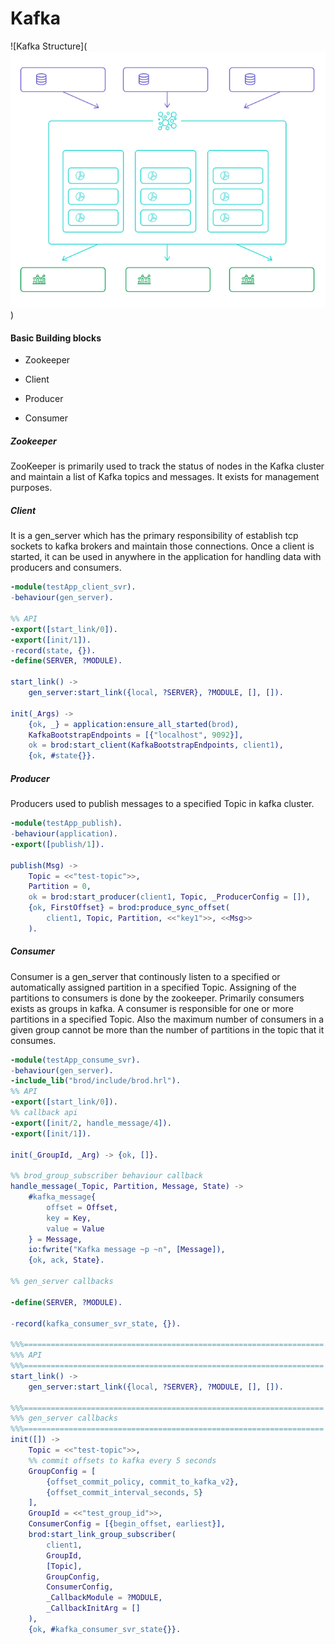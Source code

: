 Kafka
=====

![Kafka Structure](![alt text](https://github.com/Nims98/Kafka-with-Erlang/blob/master/kafka_struc.png?raw=true))

#### Basic Building blocks

* Zookeeper

* Client

* Producer

* Consumer

##### Zookeeper

ZooKeeper is primarily used to track the status of nodes in the Kafka cluster and maintain a list of Kafka topics and messages. It exists for management purposes.



##### Client

It is a gen_server which has the primary responsibility of establish tcp sockets to kafka brokers and maintain those connections. Once a client is started, it can be used in anywhere in the application for handling data with producers and consumers.



```erlang
-module(testApp_client_svr).
-behaviour(gen_server).

%% API
-export([start_link/0]).
-export([init/1]).
-record(state, {}).
-define(SERVER, ?MODULE).

start_link() ->
    gen_server:start_link({local, ?SERVER}, ?MODULE, [], []).

init(_Args) ->
    {ok, _} = application:ensure_all_started(brod),
    KafkaBootstrapEndpoints = [{"localhost", 9092}],
    ok = brod:start_client(KafkaBootstrapEndpoints, client1),
    {ok, #state{}}.

```



##### Producer

Producers used to publish messages to  a specified Topic in kafka cluster.

```erlang
-module(testApp_publish).
-behaviour(application).
-export([publish/1]).

publish(Msg) ->
    Topic = <<"test-topic">>,
    Partition = 0,
    ok = brod:start_producer(client1, Topic, _ProducerConfig = []),
    {ok, FirstOffset} = brod:produce_sync_offset(
        client1, Topic, Partition, <<"key1">>, <<Msg>>
    ).

```



##### Consumer

Consumer is a gen_server that continously listen to a specified or automatically assigned partition in a specified Topic. Assigning of the partitions to consumers is done by the zookeeper. Primarily consumers exists as groups in kafka. A consumer is responsible for one or more partitions in a specified Topic. Also the maximum number of consumers in a given group cannot be more than the number of partitions in the topic that it consumes.



```erlang
-module(testApp_consume_svr).
-behaviour(gen_server).
-include_lib("brod/include/brod.hrl").
%% API
-export([start_link/0]).
%% callback api
-export([init/2, handle_message/4]).
-export([init/1]).

init(_GroupId, _Arg) -> {ok, []}.

%% brod_group_subscriber behaviour callback
handle_message(_Topic, Partition, Message, State) ->
    #kafka_message{
        offset = Offset,
        key = Key,
        value = Value
    } = Message,
    io:fwrite("Kafka message ~p ~n", [Message]),
    {ok, ack, State}.

%% gen_server callbacks

-define(SERVER, ?MODULE).

-record(kafka_consumer_svr_state, {}).

%%%===================================================================
%%% API
%%%===================================================================
start_link() ->
    gen_server:start_link({local, ?SERVER}, ?MODULE, [], []).

%%%===================================================================
%%% gen_server callbacks
%%%===================================================================
init([]) ->
    Topic = <<"test-topic">>,
    %% commit offsets to kafka every 5 seconds
    GroupConfig = [
        {offset_commit_policy, commit_to_kafka_v2},
        {offset_commit_interval_seconds, 5}
    ],
    GroupId = <<"test_group_id">>,
    ConsumerConfig = [{begin_offset, earliest}],
    brod:start_link_group_subscriber(
        client1,
        GroupId,
        [Topic],
        GroupConfig,
        ConsumerConfig,
        _CallbackModule = ?MODULE,
        _CallbackInitArg = []
    ),
    {ok, #kafka_consumer_svr_state{}}.

```
